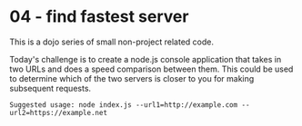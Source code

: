 # 04 - find fastest server

This is a dojo series of small non-project related code.

Today's challenge is to create a node.js console application that takes in two
URLs and does a speed comparison between them. This could be used to determine
which of the two servers is closer to you for making subsequent requests.

    Suggested usage: node index.js --url1=http://example.com --url2=https://example.net
